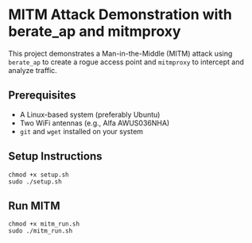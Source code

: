 # MITM Attack Demonstration with berate_ap and mitmproxy

This project demonstrates a Man-in-the-Middle (MITM) attack using `berate_ap` to create a rogue access point and `mitmproxy` to intercept and analyze traffic.

## Prerequisites

- A Linux-based system (preferably Ubuntu)
- Two WiFi antennas (e.g., Alfa AWUS036NHA)
- `git` and `wget` installed on your system

## Setup Instructions
```console
chmod +x setup.sh
sudo ./setup.sh
```
## Run MITM
```console
chmod +x mitm_run.sh
sudo ./mitm_run.sh
```
